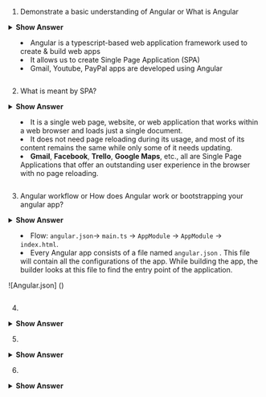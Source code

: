 1.	Demonstrate a basic understanding of Angular or What is Angular

<details>
<summary> <b>Show Answer</b>

- Angular is a typescript-based web application framework used to create & build web apps
- It allows us to create Single Page Application (SPA)
- Gmail, Youtube, PayPal apps are developed using Angular


</details>

2. What is meant by SPA?

<details>
<summary> <b>Show Answer</b>

- It is a single web page, website, or web application that works within a web browser and loads just a single document.
- It does not need page reloading during its usage, and most of its content remains the same while only some of it needs updating.
- **Gmail**, **Facebook**, **Trello**, **Google Maps**, etc., all are Single Page Applications that offer an outstanding user experience in the browser with no page reloading.


</details>

3. Angular workflow or How does Angular work or bootstrapping your angular app?

<details>
<summary> <b>Show Answer</b>

- Flow: `angular.json`-> `main.ts` -> `AppModule` -> `AppModule` -> `index.html`.
- Every Angular app consists of a file named `angular.json` . This file will contain all the configurations of the app. While building the app, the builder looks at this file to find the entry point of the application.

![Angular.json] ()


</details>

4. 
<details>
<summary> <b>Show Answer</b>

</details>

5. 
<details>
<summary> <b>Show Answer</b>

</details>

6. 
<details>
<summary> <b>Show Answer</b>

</details>
